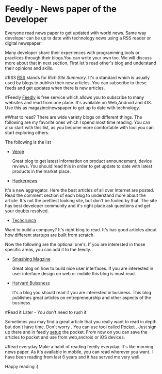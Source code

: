 # Feedly - News paper of the Developer
Everyone read news paper to get updated with world news. Same way developer can be up to date with technology news using a RSS reader or digital newspaper.

Many developer share their experiences with programming,tools or practices through their blogs.You can write your own too. We will discuss more about that in next section. First let's read other's blog and understand their opinions and skills.

#RSS
[RSS](http://en.wikipedia.org/wiki/RSS) stands for *Rich Site Summary*. It's a standard which is usually used by blogs to publish their new articles. You can subscribe to these feeds and get updates when there is new articles.

#Feedly
[Feedly](feedly.com) is free service which allows you to subscribe to many websites and read from one place. It's available on Web,Android and iOS. Use this as magazine/newspaper to get up to date with technology.

#What to read?
There are wide variety blogs on different things. The following are my favorite ones which I spend most time reading. You can also start with this list, as you become more comfortable with tool you can start exploring others.

The following is the list

  * [Verge](http://www.theverge.com)

    Great blog to get latest information on product announcement, device reviews. You should read this in order to get update to date with latest products in the market place.

  * [Hackernews](http://news.ycombinator.com)

 It's a new aggregator. Here the best articles of all over Internet are posted. Read the comment section of each blog to understand more about the article. It's not the prettiest looking site, but don't be fooled by that. The site has best developer community and it's right place ask questions and get your doubts resolved.

  * [Techcrunch](http://www.techcrunch.com])

  Want to build a company? It's right blog to read. It's has good articles about how different startups are built from scratch.


Now the following are the optional one's. If you are interested in those specific areas, you can add it to the feedly.

* [Smashing Magzine](http://www.smashingmagazine.com)

    Great blog on how to build nice user interfaces. If you are interested in user interface design on web or mobile this blog is must read.


* [Harvard Buissness](http://blogs.hbr.org)

  It's a blog you should read if you are interested in business. This blog publishes great articles on entrepreneurship and other aspects of the business.



#Read it Later - You don't need to rush it

Sometimes you may find a great article that you really want to read in depth but don't have time. Don't worry . You can use tool called [Pocket](http://www.getpocket.com) . Just sign up there and in feedly [setup](http://help.getpocket.com/customer/portal/articles/1043058-how-to-save-to-pocket-from-feedly) the pocket. From now on you can save the articles to pocket and use from web,android or iOS devices.

#Read everyday
Make a habit of reading feedly everyday. It's like morning news paper. As it's available in mobile, you can read wherever you want. I have been reading from last 6 years and it has served me very well.

Happy reading :)






